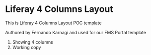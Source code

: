 # Liferay 4 Columns Layout
This is Liferay 4 Columns Layout POC template

Authored by Fernando Karnagi and used for our FMS Portal template

1. Showing 4 columns 
2. Working copy